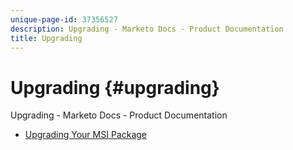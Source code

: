 ```yaml
---
unique-page-id: 37356527
description: Upgrading - Marketo Docs - Product Documentation
title: Upgrading
---
```


# Upgrading {#upgrading}

Upgrading - Marketo Docs - Product Documentation

* [Upgrading Your MSI Package](upgrading/upgrading-your-msi-package.md)

